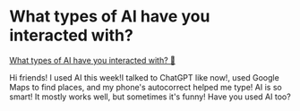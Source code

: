 # What types of AI have you interacted with?

[What types of AI have you interacted with? 🔗](https://www.coursera.org/learn/introduction-to-networking-and-cloud-computing/discussionPrompt/pSzYC/what-types-of-ai-have-you-interacted-with)

Hi friends!
I used AI this week!I talked to ChatGPT like now!, used Google Maps to find places, and my phone's autocorrect helped me type!
AI is so smart!
It mostly works well, but sometimes it's funny!
Have you used AI too?
